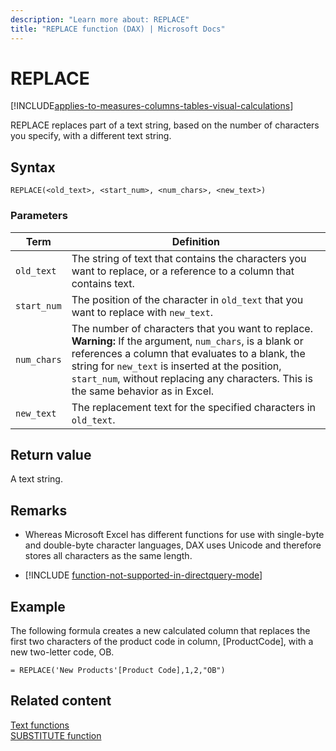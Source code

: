 ```yaml
---
description: "Learn more about: REPLACE"
title: "REPLACE function (DAX) | Microsoft Docs"
---
```

# REPLACE

[!INCLUDE[applies-to-measures-columns-tables-visual-calculations](includes/applies-to-measures-columns-tables-visual-calculations.md)]

REPLACE replaces part of a text string, based on the number of characters you specify, with a different text string.  
  
## Syntax  
  
```dax
REPLACE(<old_text>, <start_num>, <num_chars>, <new_text>)  
```
  
### Parameters  
  
|Term|Definition|  
|--------|--------------|  
|`old_text`|The string of text that contains the characters you want to replace, or a reference to a column that contains text.|  
|`start_num`|The position of the character in `old_text` that you want to replace with `new_text`.|  
|`num_chars`|The number of characters that you want to replace. **Warning:** If the argument, `num_chars`, is a blank or references a column that evaluates to a blank, the string for `new_text` is inserted at the position, `start_num`, without replacing any characters. This is the same behavior as in Excel.|  
|`new_text`|The replacement text for the specified characters in `old_text`.|  
  
## Return value

A text string.  
  
## Remarks

- Whereas Microsoft Excel has different functions for use with single-byte and double-byte character languages, DAX uses Unicode and therefore stores all characters as the same length.  
  
- [!INCLUDE [function-not-supported-in-directquery-mode](includes/function-not-supported-in-directquery-mode.md)]
  
## Example

The following formula creates a new calculated column that replaces the first two characters of the product code in column, [ProductCode], with a new two-letter code, OB.  
  
```dax
= REPLACE('New Products'[Product Code],1,2,"OB")  
```
  
## Related content

[Text functions](text-functions-dax.md)  
[SUBSTITUTE function](substitute-function-dax.md)  
